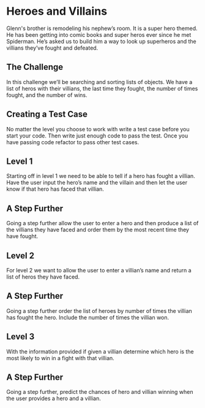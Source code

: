 # Heroes and Villains
Glenn's brother is remodeling his nephew’s room. It is a super hero themed. He has been getting into comic books and super heros ever since he met Spiderman. 
He’s asked us to build him a way to look up superheros and the villians they’ve fought and defeated.

## The Challenge
In this challenge we’ll be searching and sorting lists of objects. We have a list of heros with their villians, the last time they fought, the number of times fought, 
and the number of wins.

## Creating a Test Case 
No matter the level you choose to work with write a test case before you start your code. Then write just enough code to pass the test. 
Once you have passing code refactor to pass other test cases.

## Level 1
Starting off in level 1 we need to be able to tell if a hero has fought a villian. Have the user input the hero’s name and the villain and then let the user know if that 
hero has faced that villian.

## A Step Further 
Going a step further allow the user to enter a hero and then produce a list of the villians they have faced and order them by the most recent time they have fought.

## Level 2
For level 2 we want to allow the user to enter a villian’s name and return a list of heros they have faced.

## A Step Further
Going a step further order the list of heroes by number of times the villian has fought the hero. Include the number of times the villian won.

## Level 3 
With the information provided if given a villian determine which hero is the most likely to win in a fight with that villian.

## A Step Further
Going a step further, predict the chances of hero and villian winning when the user provides a hero and a villian.
